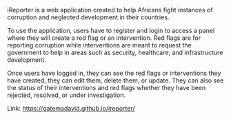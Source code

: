 iReporter is a web application created to help Africans fight instances of corruption and neglected development in their countries.

To use the application, users have to register and login to access a panel where they will create a red flag or an intervention. Red flags are for reporting corruption while interventions are meant to request the government to help in areas such as security, healthcare, and infrastructure development.

Once users have logged in, they can see the red flags or interventions they have created, they can edit them, delete them, or update. They can also see the status of their interventions and red flags whether they have been rejected, resolved, or under investigation.

Link: https://gatemadavid.github.io/ireporter/ 
